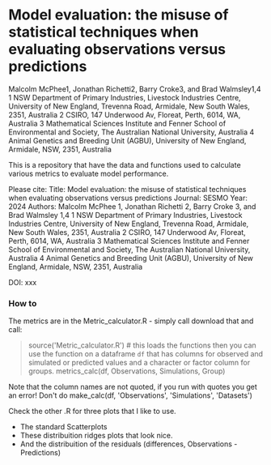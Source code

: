 # Model evaluation: the misuse of statistical techniques when evaluating observations versus predictions

Malcolm McPhee1, Jonathan Richetti2, Barry Croke3, and Brad Walmsley1,4
1 NSW Department of Primary Industries, Livestock Industries Centre, University of New England, Trevenna Road, Armidale, New South Wales, 2351, Australia
2 CSIRO, 147 Underwood Av, Floreat, Perth, 6014, WA, Australia
3 Mathematical Sciences Institute and Fenner School of Environmental and Society, The Australian National University, Australia
4 Animal Genetics and Breeding Unit (AGBU), University of New England, Armidale, NSW, 2351, Australia


This is a repository that have the data and functions used to calculate various metrics to evaluate model performance.

Please cite: 
Title: Model evaluation: the misuse of statistical techniques when evaluating observations versus predictions
Journal: SESMO
Year: 2024
Authors: Malcolm McPhee 1, Jonathan Richetti 2, Barry Croke 3, and Brad Walmsley 1,4
1 NSW Department of Primary Industries, Livestock Industries Centre, University of New England, Trevenna Road, Armidale, New South Wales, 2351, Australia
2 CSIRO, 147 Underwood Av, Floreat, Perth, 6014, WA, Australia
3 Mathematical Sciences Institute and Fenner School of Environmental and Society, The Australian National University, Australia
4 Animal Genetics and Breeding Unit (AGBU), University of New England, Armidale, NSW, 2351, Australia

DOI: xxx

### How to
The metrics are in the Metric_calculator.R - simply call download that and call:
 > source('Metric_calculator.R') # this loads the functions
then you can use the function on a dataframe `df` that has columns for observed and simulated or predicted values and a character or factor column for groups.
 > metrics_calc(df, Observations, Simulations, Group)

Note that the column names are not quoted, if you run with quotes you get an error! Don't do make_calc(df, 'Observations', 'Simulations', 'Datasets')

Check the other .R for three plots that I like to use.

- The standard Scatterplots
- These distribuition ridges plots that look nice.
- And the distribuition of the residuals (differences, Observations - Predictions)
